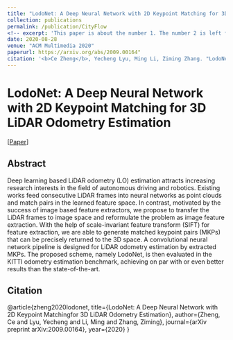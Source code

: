 ```yaml
---
title: "LodoNet: A Deep Neural Network with 2D Keypoint Matching for 3D LiDAR Odometry Estimation"
collection: publications
permalink: /publication/CityFlow
<!-- excerpt: 'This paper is about the number 1. The number 2 is left for future work.' -->
date: 2020-08-28
venue: "ACM Multimedia 2020"
paperurl: https://arxiv.org/abs/2009.00164"
citation: '<b>Ce Zheng</b>, Yecheng Lyu, Ming Li, Ziming Zhang. "LodoNet: A Deep Neural Network with 2D Keypoint Matching for 3D LiDAR Odometry Estimation". <i>(ACM Multimedia 2020)</i>. '
---
```

# LodoNet: A Deep Neural Network with 2D Keypoint Matching for 3D LiDAR Odometry Estimation

[<a href="https://arxiv.org/abs/2009.00164">Paper</a>]



## Abstract
Deep learning based LiDAR odometry (LO) estimation attracts
increasing research interests in the field of autonomous driving and
robotics. Existing works feed consecutive LiDAR frames into neural
networks as point clouds and match pairs in the learned feature
space. In contrast, motivated by the success of image based feature
extractors, we propose to transfer the LiDAR frames to image space
and reformulate the problem as image feature extraction. With
the help of scale-invariant feature transform (SIFT) for feature
extraction, we are able to generate matched keypoint pairs (MKPs)
that can be precisely returned to the 3D space. A convolutional
neural network pipeline is designed for LiDAR odometry estimation
by extracted MKPs. The proposed scheme, namely LodoNet, is then
evaluated in the KITTI odometry estimation benchmark, achieving
on par with or even better results than the state-of-the-art.

## Citation
@article{zheng2020lodonet,
  title={LodoNet: A Deep Neural Network with 2D Keypoint Matchingfor 3D LiDAR Odometry Estimation},
  author={Zheng, Ce and Lyu, Yecheng and Li, Ming and Zhang, Ziming},
  journal={arXiv preprint arXiv:2009.00164},
  year={2020}
}
